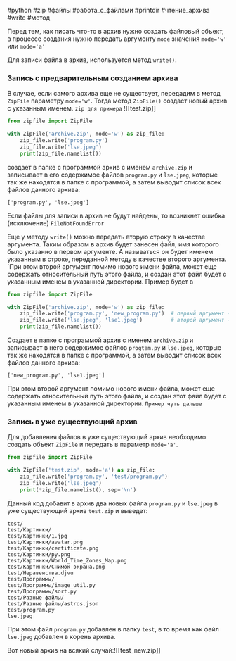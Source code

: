 #python #zip #файлы #работа_с_файлами #printdir #чтение_архива #write #метод


Перед тем, как писать что-то в архив нужно создать файловый объект, в процессе создания нужно передать аргументу `mode` значения `mode='w'` или `mode='a'`

Для записи файла в архив, используется метод `write()`.

### Запись с предварительным созданием архива
В случае, если самого архива еще не существует, передадим в метод `ZipFile` параметру `mode='w'`. Тогда метод `ZipFile()` создаст новый архив с указанным именем.
`zip для примера`
![[test.zip]]
```python
from zipfile import ZipFile

with ZipFile('archive.zip', mode='w') as zip_file:
    zip_file.write('program.py')
    zip_file.write('lse.jpeg')
    print(zip_file.namelist())
```
создает в папке с программой архив с именем `archive.zip` и записывает в его содержимое файлов `program.py` и `lse.jpeg`, которые  так же находятся в папке с программой, а затем выводит список всех файлов данного архива:
```
['program.py', 'lse.jpeg']
```
Если файлы для записи в архив не будут найдены, то возникнет ошибка (исключение) `FileNotFoundError` 

Еще у методу `write()` можно передать вторую строку в качестве аргумента. Таким образом в архив будет занесен файл, имя которого было указанно в первом аргументе. А называться он будет именем указанным в строке, переданной методу в качестве второго аргумента. 
`При этом второй аргумент помимо нового имени файла, может еще содержать относительный путь этого файла, и создан этот файл будет с указанным именем в указанной директории. Пример будет в 
```python
from zipfile import ZipFile

with ZipFile('archive.zip', mode='w') as zip_file:
    zip_file.write('program.py', 'new_program.py')  # первый аргумент - это имя файла
    zip_file.write('lse.jpeg', 'lse1.jpeg')         # второй аргумент - это имя файла в архиве
    print(zip_file.namelist())                      
```
Создает в папке с программой архив с именем `archive.zip` и записывает  в него содержимое файлов `progtam.py` и `lse.jpeg`, которые так же находятся в папке с программой, а затем выводит список всех файлов данного архива:
```
['new_program.py', 'lse1.jpeg']
```
При этом второй аргумент помимо нового имени файла, может еще содержать относительный путь этого файла, и создан этот файл будет с указанным именем в указанной директории. `Пример чуть дальше`

### Запись в уже существующий архив
Для добавления файлов в уже существующий архив необходимо создать объект `ZipFile` и передать в параметр `mode='a'`.
```python
from zipfile import ZipFile

with ZipFile('test.zip', mode='a') as zip_file:
    zip_file.write('program.py', 'test/program.py')
    zip_file.write('lse.jpeg')
    print(*zip_file.namelist(), sep='\n')
```
Данный код добавит в архив два новых файла `program.py` и `lse.jpeg` в уже существующий архив `test.zip` и выведет:
```
test/
test/Картинки/
test/Картинки/1.jpg
test/Картинки/avatar.png
test/Картинки/certificate.png
test/Картинки/py.png
test/Картинки/World_Time_Zones_Map.png
test/Картинки/Снимок экрана.png
test/Неравенства.djvu
test/Программы/
test/Программы/image_util.py
test/Программы/sort.py
test/Разные файлы/
test/Разные файлы/astros.json
test/program.py
lse.jpeg
```
При этом  файл `program.py` добавлен в папку `test`, в то время как файл `lse.jpeg` добавлен в корень архива.

Вот новый архив на всякий случай:![[test_new.zip]]
